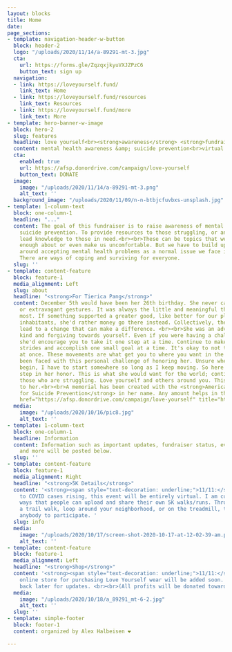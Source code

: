 ```yaml
---
layout: blocks
title: Home
date: 
page_sections:
- template: navigation-header-w-button
  block: header-2
  logo: "/uploads/2020/11/14/a-89291-mt-3.jpg"
  cta:
    url: https://forms.gle/ZqzqxjkyuVXJZPzC6
    button_text: sign up
  navigation:
  - link: https://loveyourself.fund/
    link_text: Home
  - link: https://loveyourself.fund/resources
    link_text: Resources
  - link: https://loveyourself.fund/more
    link_text: More
- template: hero-banner-w-image
  block: hero-2
  slug: features
  headline: love yourself<br><strong>awareness</strong> <strong>fundraiser </strong>
  content: mental health awareness &amp; suicide prevention<br>virtual 5K <br>
  cta:
    enabled: true
    url: https://afsp.donordrive.com/campaign/love-yourself
    button_text: DONATE
  image:
    image: "/uploads/2020/11/14/a-89291-mt-3.png"
    alt_text: ''
  background_image: "/uploads/2020/11/09/n-n-btbjcfuvbxs-unsplash.jpg"
- template: 1-column-text
  block: one-column-1
  headline: "..."
  content: The goal of this fundraiser is to raise awareness of mental health and
    suicide prevention. To provide resources to those struggling, or anyone who can
    lead knowledge to those in need.<br><br>These can be topics that we don't know
    enough about or even make us uncomfortable. But we have to build up our communities
    around accepting mental health problems as a normal issue we face in our lives.
    There are ways of coping and surviving for everyone.
  slug: ''
- template: content-feature
  block: feature-1
  media_alignment: Left
  slug: about
  headline: "<strong>For Tierica Pang</strong>"
  content: December 5th would have been her 26th birthday. She never cared for material
    or extravagant gestures. It was always the little and meaningful things she appreciated
    most. If something supported a greater good, like better for our planet or its
    inhabitants, she'd rather money go there instead. Collectively, these contributions
    lead to a change that can make a difference. <br><br>She was an advocate for being
    kind and forgiving towards yourself. Even if you were having a challenging day,
    she'd encourage you to take it one step at a time. Continue to make those tiny
    strides and accomplish one small goal at a time. It's okay to not tackle everything
    at once. These movements are what get you to where you want in the end.<br><br>I've
    been faced with this personal challenge of honoring her. Unsure where to even
    begin, I have to start somewhere so long as I keep moving. So here is the first
    step in her honor. This is what she would want for the world; continue to help
    those who are struggling. Love yourself and others around you. This is our gift
    to her.<br><br>A memorial has been created with the <strong>American Foundation
    for Suicide Prevention</strong> in her name. Any amount helps in this cause.<br><strong><br></strong><a
    href="https://afsp.donordrive.com/campaign/love-yourself" title="https://afsp.donordrive.com/campaign/love-yourself">https://afsp.donordrive.com/campaign/love-yourself</a>
  media:
    image: "/uploads/2020/10/16/pic8.jpg"
    alt_text: ''
- template: 1-column-text
  block: one-column-1
  headline: Information
  content: Information such as important updates, fundraiser status, event details,
    and more will be posted below.
  slug: ''
- template: content-feature
  block: feature-1
  media_alignment: Right
  headline: "<strong>5K Details</strong>"
  content: '<strong><span style="text-decoration: underline;">11/11:</span></strong><br>Due
    to COVID cases rising, this event will be entirely virtual. I am currently comparing
    ways that people can upload and share their own 5K walks/runs. Through either
    a trail walk, loop around your neighborhood, or on the treadmill, this will allow
    anybody to participate. '
  slug: info
  media:
    image: "/uploads/2020/10/17/screen-shot-2020-10-17-at-12-02-39-am.png"
    alt_text: ''
- template: content-feature
  block: feature-1
  media_alignment: Left
  headline: "<strong>Shop</strong>"
  content: '<strong><span style="text-decoration: underline;">11/11:</span></strong><br>An
    online store for purchasing Love Yourself wear will be added soon. Please check
    back later for updates. <br><br>(All profits will be donated towards the fundraiser)<br>'
  media:
    image: "/uploads/2020/10/18/a_89291_mt-6-2.jpg"
    alt_text: ''
  slug: ''
- template: simple-footer
  block: footer-1
  content: organized by Alex Halbeisen ❤️

---
```

